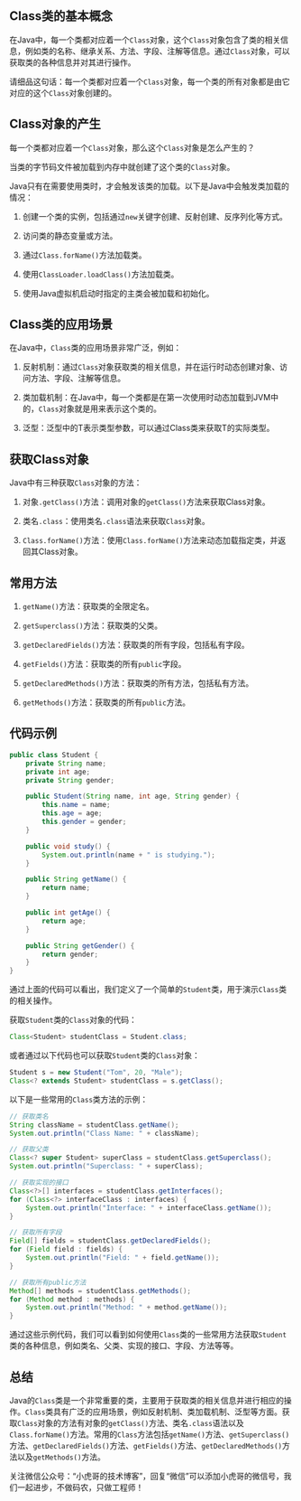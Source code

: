 

## Class类的基本概念

在Java中，每一个类都对应着一个`Class`对象，这个`Class`对象包含了类的相关信息，例如类的名称、继承关系、方法、字段、注解等信息。通过`Class`对象，可以获取类的各种信息并对其进行操作。

请细品这句话：每一个类都对应着一个`Class`对象，每一个类的所有对象都是由它对应的这个`Class`对象创建的。

## Class对象的产生

每一个类都对应着一个`Class`对象，那么这个`Class`对象是怎么产生的？

当类的字节码文件被加载到内存中就创建了这个类的`Class`对象。

Java只有在需要使用类时，才会触发该类的加载。以下是Java中会触发类加载的情况：

1. 创建一个类的实例，包括通过`new`关键字创建、反射创建、反序列化等方式。

2. 访问类的静态变量或方法。

3. 通过`Class.forName()`方法加载类。

4. 使用`ClassLoader.loadClass()`方法加载类。

5. 使用Java虚拟机启动时指定的主类会被加载和初始化。


## Class类的应用场景

在Java中，`Class`类的应用场景非常广泛，例如：

1. 反射机制：通过`Class`对象获取类的相关信息，并在运行时动态创建对象、访问方法、字段、注解等信息。

2. 类加载机制：在Java中，每一个类都是在第一次使用时动态加载到JVM中的，`Class`对象就是用来表示这个类的。

3. 泛型：泛型中的T表示类型参数，可以通过Class类来获取T的实际类型。

## 获取Class对象

Java中有三种获取`Class`对象的方法：

1. 对象`.getClass()`方法：调用对象的`getClass()`方法来获取Class对象。

2. 类名`.class`：使用类名`.class`语法来获取`Class`对象。

3. `Class.forName()`方法：使用`Class.forName()`方法来动态加载指定类，并返回其Class对象。

## 常用方法

1. `getName()`方法：获取类的全限定名。

2. `getSuperclass()`方法：获取类的父类。

3. `getDeclaredFields()`方法：获取类的所有字段，包括私有字段。

4. `getFields()`方法：获取类的所有`public`字段。

5. `getDeclaredMethods()`方法：获取类的所有方法，包括私有方法。

6. `getMethods()`方法：获取类的所有`public`方法。

## 代码示例
```java
public class Student {
    private String name;
    private int age;
    private String gender;

    public Student(String name, int age, String gender) {
        this.name = name;
        this.age = age;
        this.gender = gender;
    }

    public void study() {
        System.out.println(name + " is studying.");
    }

    public String getName() {
        return name;
    }

    public int getAge() {
        return age;
    }

    public String getGender() {
        return gender;
    }
}
```

通过上面的代码可以看出，我们定义了一个简单的`Student`类，用于演示`Class`类的相关操作。

获取`Student`类的`Class`对象的代码：

```java
Class<Student> studentClass = Student.class;
```

或者通过以下代码也可以获取`Student`类的`Class`对象：

```java
Student s = new Student("Tom", 20, "Male");
Class<? extends Student> studentClass = s.getClass();
```

以下是一些常用的`Class`类方法的示例：

```java
// 获取类名
String className = studentClass.getName();
System.out.println("Class Name: " + className);

// 获取父类
Class<? super Student> superClass = studentClass.getSuperclass();
System.out.println("Superclass: " + superClass);

// 获取实现的接口
Class<?>[] interfaces = studentClass.getInterfaces();
for (Class<?> interfaceClass : interfaces) {
    System.out.println("Interface: " + interfaceClass.getName());
}

// 获取所有字段
Field[] fields = studentClass.getDeclaredFields();
for (Field field : fields) {
    System.out.println("Field: " + field.getName());
}

// 获取所有public方法
Method[] methods = studentClass.getMethods();
for (Method method : methods) {
    System.out.println("Method: " + method.getName());
}
```

通过这些示例代码，我们可以看到如何使用`Class`类的一些常用方法获取`Student`类的各种信息，例如类名、父类、实现的接口、字段、方法等等。

## 总结

Java的`Class`类是一个非常重要的类，主要用于获取类的相关信息并进行相应的操作。`Class`类具有广泛的应用场景，例如反射机制、类加载机制、泛型等方面。获取`Class`对象的方法有对象的`getClass()`方法、类名`.class`语法以及`Class.forName()`方法。常用的`Class`方法包括`getName()`方法、`getSuperclass()`方法、`getDeclaredFields()`方法、`getFields()`方法、`getDeclaredMethods()`方法以及`getMethods()`方法。

关注微信公众号：“小虎哥的技术博客”，回复“微信”可以添加小虎哥的微信号，我们一起进步，不做码农，只做工程师！